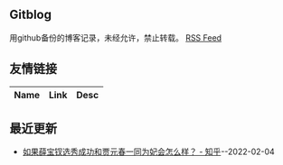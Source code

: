 ## Gitblog
用github备份的博客记录，未经允许，禁止转载。
[RSS Feed](https://raw.githubusercontent.com/zhangqk8888/blog-backup/master/feed.xml)
## 友情链接
| Name | Link | Desc | 
 | ---- | ---- | ---- |
## 最近更新
- [如果薛宝钗选秀成功和贾元春一同为妃会怎么样？ - 知乎](https://github.com/zhangqk8888/blog-backup/issues/1)--2022-02-04

